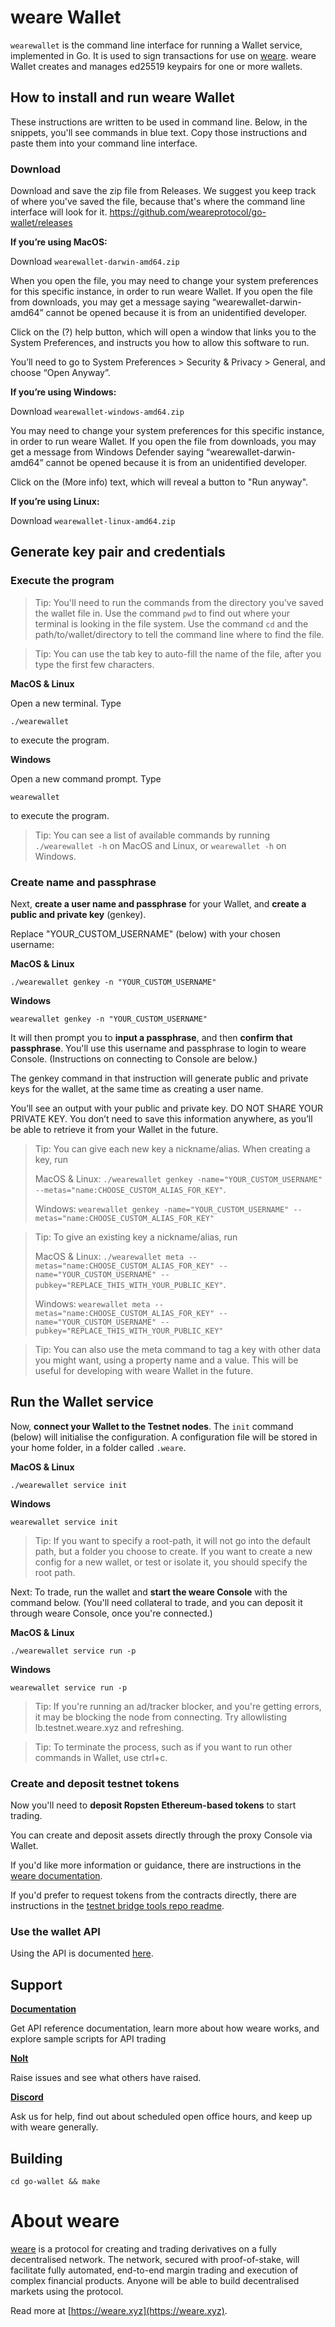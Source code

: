 # weare Wallet

`wearewallet` is the command line interface for running a Wallet service, implemented in Go. It is used to sign transactions for use on [weare](#about-weare). weare Wallet creates and manages ed25519 keypairs for one or more wallets.

## How to install and run weare Wallet
These instructions are written to be used in command line. Below, in the snippets, you'll see commands in blue text. Copy those instructions and paste them into your command line interface.

### Download
Download and save the zip file from Releases. We suggest you keep track of where you've saved the file, because that's where the command line interface will look for it. 
https://github.com/weareprotocol/go-wallet/releases

**If you’re using MacOS:**

Download `wearewallet-darwin-amd64.zip`

When you open the file, you may need to change your system preferences for this specific instance, in order to run weare Wallet. If you open the file from downloads, you may get a message saying “wearewallet-darwin-amd64” cannot be opened because it is from an unidentified developer.

Click on the (?) help button, which will open a window that links you to the System Preferences, and instructs you how to allow this software to run.

You’ll need to go to System Preferences > Security & Privacy > General, and choose “Open Anyway”.

**If you’re using Windows:**

Download `wearewallet-windows-amd64.zip`

You may need to change your system preferences for this specific instance, in order to run weare Wallet. If you open the file from downloads, you may get a message from Windows Defender saying “wearewallet-darwin-amd64” cannot be opened because it is from an unidentified developer.

Click on the (More info) text, which will reveal a button to "Run anyway".

**If you’re using Linux:**

Download `wearewallet-linux-amd64.zip`

## Generate key pair and credentials

### Execute the program

> Tip: You'll need to run the commands from the directory you've saved the wallet file in. Use the command `pwd` to find out where your terminal is looking in the file system. Use the command `cd` and the path/to/wallet/directory to tell the command line where to find the file. 

> Tip: You can use the tab key to auto-fill the name of the file, after you type the first few characters.

**MacOS & Linux**

Open a new terminal. Type

```console
./wearewallet
```
to execute the program.

**Windows**

Open a new command prompt. Type

```console
wearewallet
```
to execute the program.

> Tip: You can see a list of available commands by running  `./wearewallet -h` on MacOS and Linux, or `wearewallet -h` on Windows.

### Create name and passphrase
Next, **create a user name and passphrase** for your Wallet, and **create a public and private key** (genkey). 

Replace "YOUR_CUSTOM_USERNAME" (below) with your chosen username:

**MacOS & Linux**

```console
./wearewallet genkey -n "YOUR_CUSTOM_USERNAME"
```

**Windows**

```console
wearewallet genkey -n "YOUR_CUSTOM_USERNAME"
```

It will then prompt you to **input a passphrase**, and then **confirm that passphrase**. You'll use this username and passphrase to login to weare Console. (Instructions on connecting to Console are below.)

The genkey command in that instruction will generate public and private keys for the wallet, at the same time as creating a user name.

You’ll see an output with your public and private key. DO NOT SHARE YOUR PRIVATE KEY. You don’t need to save this information anywhere, as you’ll be able to retrieve it from your Wallet in the future.

> Tip: You can give each new key a nickname/alias. 
> When creating a key, run 
> 
> MacOS & Linux: `./wearewallet genkey -name="YOUR_CUSTOM_USERNAME" --metas="name:CHOOSE_CUSTOM_ALIAS_FOR_KEY"`. 
> 
> Windows: `wearewallet genkey -name="YOUR_CUSTOM_USERNAME" --metas="name:CHOOSE_CUSTOM_ALIAS_FOR_KEY"`

> Tip: To give an existing key a nickname/alias, run 
> 
> MacOS & Linux: `./wearewallet meta --metas="name:CHOOSE_CUSTOM_ALIAS_FOR_KEY" --name="YOUR_CUSTOM_USERNAME" --pubkey="REPLACE_THIS_WITH_YOUR_PUBLIC_KEY"`. 
> 
> Windows: `wearewallet meta --metas="name:CHOOSE_CUSTOM_ALIAS_FOR_KEY" --name="YOUR_CUSTOM_USERNAME" --pubkey="REPLACE_THIS_WITH_YOUR_PUBLIC_KEY"`

> Tip: You can also use the meta command to tag a key with other data you might want, using a property name and a value. This will be useful for developing with weare Wallet in the future.

## Run the Wallet service
Now, **connect your Wallet to the Testnet nodes**. The `init` command (below) will initialise the configuration. A configuration file will be stored in your home folder, in a folder called `.weare`.

**MacOS & Linux**

```console
./wearewallet service init
```
**Windows**

```console
wearewallet service init
```

> Tip: If you want to specify a root-path, it will not go into the default path, but a folder you choose to create. If you want to create a new config for a new wallet, or test or isolate it, you should specify the root path.

Next: To trade, run the wallet and **start the weare Console** with the command below. (You'll need collateral to trade, and you can deposit it through weare Console, once you're connected.)

**MacOS & Linux**

```console
./wearewallet service run -p
```
**Windows**

```console
wearewallet service run -p
```

> Tip: If you're running an ad/tracker blocker, and you're getting errors, it may be blocking the node from connecting. Try allowlisting lb.testnet.weare.xyz and refreshing.

> Tip: To terminate the process, such as if you want to run other commands in Wallet, use ctrl+c.

### Create and deposit testnet tokens
Now you'll need to **deposit Ropsten Ethereum-based tokens** to start trading.

You can create and deposit assets directly through the proxy Console via Wallet.

If you'd like more information or guidance, there are instructions in the [weare documentation](https://docs.testnet.weare.xyz/docs/wallet/).

If you'd prefer to request tokens from the contracts directly, there are instructions in the [testnet bridge tools repo readme](https://github.com/weareprotocol/Public_Test_Bridge_Tools/blob/master/docs/mew.md).

### Use the wallet API
Using the API is documented [here](./wallet/README.md).

## Support

**[Documentation](https://docs.testnet.weare.xyz)**

Get API reference documentation, learn more about how weare works, and explore sample scripts for API trading

**[Nolt](https://weare-testnet.nolt.io/)**

Raise issues and see what others have raised.

**[Discord](https://weare.xyz/discord)**

Ask us for help, find out about scheduled open office hours, and keep up with weare generally.

## Building
```console
cd go-wallet && make
```

# About weare
[weare](https://weare.xyz) is a protocol for creating and trading derivatives on a fully decentralised network. The network, secured with proof-of-stake, will facilitate fully automated, end-to-end margin trading and execution of complex financial products. Anyone will be able to build decentralised markets using the protocol.

Read more at [https://weare.xyz](https://weare.xyz).
